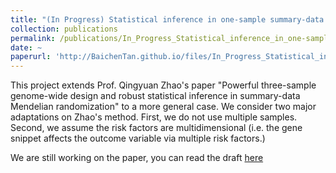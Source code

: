 ```yaml
---
title: "(In Progress) Statistical inference in one-sample summary-data Mendelian randomization"
collection: publications
permalink: /publications/In_Progress_Statistical_inference_in_one-sample_summary-data_Mendelian_randomization
date: ~
paperurl: 'http://BaichenTan.github.io/files/In_Progress_Statistical_inference_in_one-sample_summary-data_Mendelian_randomization.pdf'
---
```


This project extends Prof. Qingyuan Zhao's paper "Powerful three-sample genome-wide design and robust statistical inference in summary-data Mendelian randomization" to a more general case. We consider two major adaptations on Zhao's method. First, we do not use multiple samples. Second, we assume the risk factors are multidimensional (i.e. the gene snippet affects the outcome variable via multiple risk factors.)

We are still working on the paper, you can read the draft [here](http://BaichenTan.github.io/files/In_Progress_Statistical_inference_in_one-sample_summary-data_Mendelian_randomization.pdf)
